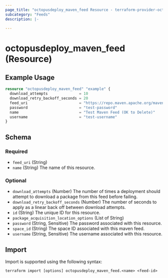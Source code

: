 ```yaml
---
page_title: "octopusdeploy_maven_feed Resource - terraform-provider-octopusdeploy"
subcategory: "Feeds"
description: |-
  
---
```


# octopusdeploy_maven_feed (Resource)



## Example Usage

```terraform
resource "octopusdeploy_maven_feed" "example" {
  download_attempts              = 10
  download_retry_backoff_seconds = 20
  feed_uri                       = "https://repo.maven.apache.org/maven2/"
  password                       = "test-password"
  name                           = "Test Maven Feed (OK to Delete)"
  username                       = "test-username"
}
```
<!-- schema generated by tfplugindocs -->
## Schema

### Required

- `feed_uri` (String)
- `name` (String) The name of this resource.

### Optional

- `download_attempts` (Number) The number of times a deployment should attempt to download a package from this feed before failing.
- `download_retry_backoff_seconds` (Number) The number of seconds to apply as a linear back off between download attempts.
- `id` (String) The unique ID for this resource.
- `package_acquisition_location_options` (List of String)
- `password` (String, Sensitive) The password associated with this resource.
- `space_id` (String) The space ID associated with this maven feed.
- `username` (String, Sensitive) The username associated with this resource.

## Import

Import is supported using the following syntax:

```shell
terraform import [options] octopusdeploy_maven_feed.<name> <feed-id>
```
